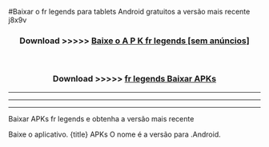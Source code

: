 #Baixar o fr legends   para tablets Android gratuitos a versão mais recente j8x9v


<div align="center">
<h3>Download >>>>> <a href="https://pt-web.web.app/?pt= fr legends ">Baixe o A P K fr legends  [sem anúncios]</a></h3><br>

<h3>Download >>>>> <a href="https://pt-web.web.app/?pt= fr legends ">fr legends  Baixar APKs</a></h3>
</div>

----------------------------------------------------------

----------------------------------------------------------

----------------------------------------------------------

Baixar APKs fr legends  e obtenha a versão mais recente

Baixe o aplicativo. {title} APKs O nome é a versão para .Android.



